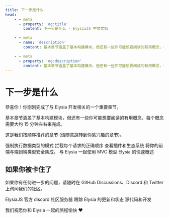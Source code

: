 ```yaml
---
title: 下一步是什么
head:
    - - meta
      - property: 'og:title'
        content: 下一步是什么 - ElysiaJS 中文文档

    - - meta
      - name: 'description'
        content: 基本章节涵盖了基本构建模块，但还有一些你可能想要阅读的有用概念，每个概念需要大约 15 分钟左右来完成。这是我们按顺序推荐的章节（请随意跳转到你感兴趣的章节）。

    - - meta
      - property: 'og:description'
        content: 基本章节涵盖了基本构建模块，但还有一些你可能想要阅读的有用概念，每个概念需要大约 15 分钟左右来完成。这是我们按顺序推荐的章节（请随意跳转到你感兴趣的章节）。
---
```


# 下一步是什么
恭喜你！你刚刚完成了与 Elysia 开发相关的一个重要章节。

基本章节涵盖了基本构建模块，但还有一些你可能想要阅读的有用概念，每个概念需要大约 15 分钟左右来完成。

这是我们按顺序推荐的章节 (请随意跳转到你感兴趣的章节)。

<script setup>
    import Card from '../../components/nearl/card.vue'
    import Deck from '../../components/nearl/card-deck.vue'
</script>

<Deck>
    <Card title="验证" href="/validation/overview">
        强制执行数据类型的模式
    </Card>
    <Card title="生命周期" href="/life-cycle/overview">
        拦截每个请求的正确顺序
    </Card>
    <Card title="插件" href="/plugins/overview">
        查看插件和生态系统
    </Card>
    <Card title="Eden" href="/eden/overview">
        将你的前端与端到端类型安全集成。
    </Card>
    <Card title="MVC 模型" href="/patterns/mvc">
        与 Elysia 一起使用 MVC 模型
    </Card>
    <Card title="速查表" href="/integrations/cheat-sheet">
        Elysia 的快速概述
    </Card>
</Deck>

## 如果你被卡住了

如果你有任何进一步的问题，请随时在 GitHub Discussions、Discord 和 Twitter 上询问我们的社区。

<Deck>
    <Card title="Discord" href="https://discord.gg/eaFJ2KDJck">
        ElysiaJS 官方 discord 社区服务器
    </Card>
    <Card title="Twitter" href="https://twitter.com/elysiajs">
        跟踪 Elysia 的更新和状态
    </Card>
    <Card title="GitHub" href="https://github.com/elysiajs">
        源代码和开发
    </Card>
</Deck>

我们祝愿你和 Elysia 一起的旅程愉快 ❤️
